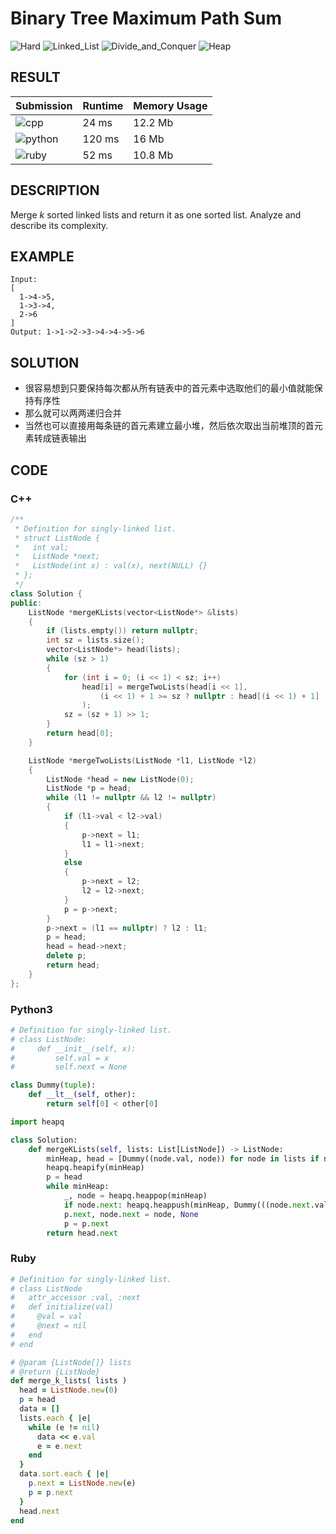 # Binary Tree Maximum Path Sum

![Hard](https://img.shields.io/badge/-Hard-e05d44.svg) ![Linked_List](https://img.shields.io/badge/链表-Linked_List-007ec6.svg) ![Divide_and_Conquer](https://img.shields.io/badge/分治法-Divide_and_Conquer-007ec6.svg) ![Heap](https://img.shields.io/badge/堆-Heap-007ec6.svg)

## RESULT

| Submission                                                        | Runtime | Memory Usage |
| ----------------------------------------------------------------- | ------- | ------------ |
| ![cpp](https://img.shields.io/badge/leetcode023-cpp-f34b7d.svg)   | 24 ms   | 12.2 Mb      |
| ![python](https://img.shields.io/badge/leetcode023-py-3572A5.svg) | 120 ms  | 16 Mb        |
| ![ruby](https://img.shields.io/badge/leetcode023-rb-701516.svg)   | 52 ms   | 10.8 Mb      |

## DESCRIPTION

Merge *k* sorted linked lists and return it as one sorted list. Analyze and describe its complexity.

## EXAMPLE

```plain
Input:
[
  1->4->5,
  1->3->4,
  2->6
]
Output: 1->1->2->3->4->4->5->6
```

## SOLUTION

* 很容易想到只要保持每次都从所有链表中的首元素中选取他们的最小值就能保持有序性
* 那么就可以两两递归合并
* 当然也可以直接用每条链的首元素建立最小堆，然后依次取出当前堆顶的首元素转成链表输出

## CODE

### C++

```cpp
/**
 * Definition for singly-linked list.
 * struct ListNode {
 *   int val;
 *   ListNode *next;
 *   ListNode(int x) : val(x), next(NULL) {}
 * };
 */
class Solution {
public:
    ListNode *mergeKLists(vector<ListNode*> &lists)
    {
        if (lists.empty()) return nullptr;
        int sz = lists.size();
        vector<ListNode*> head(lists);
        while (sz > 1)
        {
            for (int i = 0; (i << 1) < sz; i++)
                head[i] = mergeTwoLists(head[i << 1],
                    (i << 1) + 1 >= sz ? nullptr : head[(i << 1) + 1]
                );
            sz = (sz + 1) >> 1;
        }
        return head[0];
    }

    ListNode *mergeTwoLists(ListNode *l1, ListNode *l2)
    {
        ListNode *head = new ListNode(0);
        ListNode *p = head;
        while (l1 != nullptr && l2 != nullptr)
        {
            if (l1->val < l2->val)
            {
                p->next = l1;
                l1 = l1->next;
            }
            else
            {
                p->next = l2;
                l2 = l2->next;
            }
            p = p->next;
        }
        p->next = (l1 == nullptr) ? l2 : l1;
        p = head;
        head = head->next;
        delete p;
        return head;
    }
};
```

### Python3

```python
# Definition for singly-linked list.
# class ListNode:
#     def __init__(self, x):
#         self.val = x
#         self.next = None

class Dummy(tuple):
    def __lt__(self, other):
        return self[0] < other[0]

import heapq

class Solution:
    def mergeKLists(self, lists: List[ListNode]) -> ListNode:
        minHeap, head = [Dummy((node.val, node)) for node in lists if node], ListNode(0)
        heapq.heapify(minHeap)
        p = head
        while minHeap:
            _, node = heapq.heappop(minHeap)
            if node.next: heapq.heappush(minHeap, Dummy(((node.next.val, node.next))))
            p.next, node.next = node, None
            p = p.next
        return head.next
```

### Ruby

```ruby
# Definition for singly-linked list.
# class ListNode
#   attr_accessor :val, :next
#   def initialize(val)
#     @val = val
#     @next = nil
#   end
# end

# @param {ListNode[]} lists
# @return {ListNode}
def merge_k_lists( lists )
  head = ListNode.new(0)
  p = head
  data = []
  lists.each { |e|
    while (e != nil)
      data << e.val
      e = e.next
    end
  }
  data.sort.each { |e|
    p.next = ListNode.new(e)
    p = p.next
  }
  head.next
end
```
